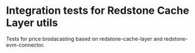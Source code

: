 # Integration tests for Redstone Cache Layer utils
Tests for price brodacasting based on redstone-cache-layer and redstone-evm-connector.